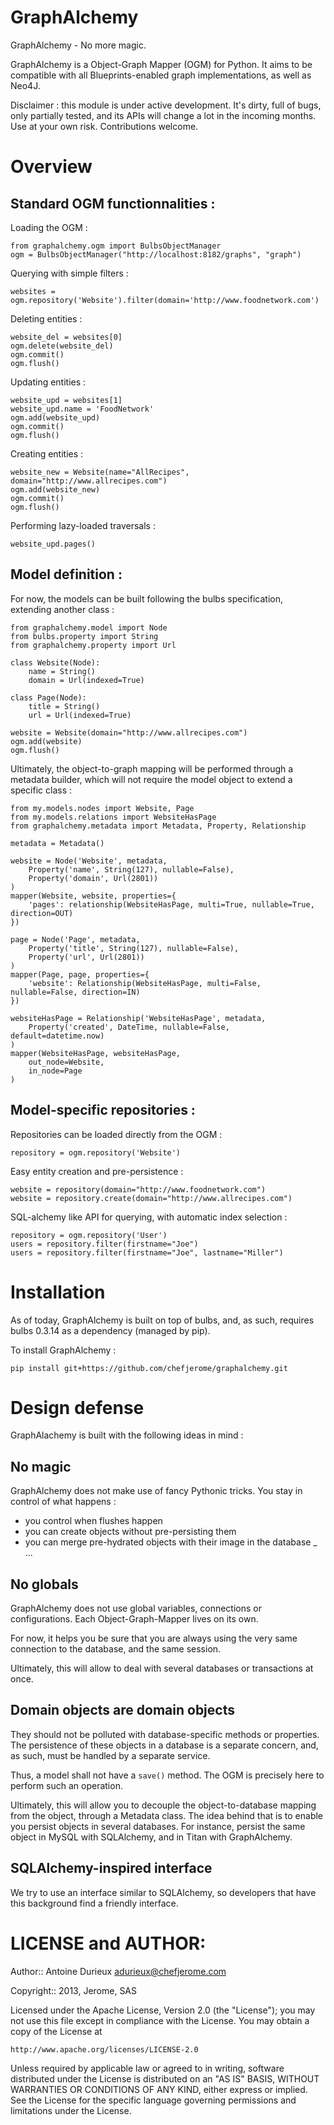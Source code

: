 GraphAlchemy
============

GraphAlchemy - No more magic.

GraphAlchemy is a Object-Graph Mapper (OGM) for Python. It aims to be compatible
with all Blueprints-enabled graph implementations, as well as Neo4J.

Disclaimer : this module is under active development. It's dirty, full of bugs,
only partially tested, and its APIs will change a lot in the incoming months. Use
at your own risk. Contributions welcome.


# Overview

## Standard OGM functionnalities :

Loading the OGM :

    from graphalchemy.ogm import BulbsObjectManager
    ogm = BulbsObjectManager("http://localhost:8182/graphs", "graph")

Querying with simple filters :

    websites = ogm.repository('Website').filter(domain='http://www.foodnetwork.com')

Deleting entities :

    website_del = websites[0]
    ogm.delete(website_del)
    ogm.commit()
    ogm.flush()

Updating entities :

    website_upd = websites[1]
    website_upd.name = 'FoodNetwork'
    ogm.add(website_upd)
    ogm.commit()
    ogm.flush()

Creating entities :

    website_new = Website(name="AllRecipes", domain="http://www.allrecipes.com")
    ogm.add(website_new)
    ogm.commit()
    ogm.flush()

Performing lazy-loaded traversals :

    website_upd.pages()


## Model definition :

For now, the models can be built following the bulbs specification, extending
another class :

    from graphalchemy.model import Node
    from bulbs.property import String
    from graphalchemy.property import Url

    class Website(Node):
        name = String()
        domain = Url(indexed=True)

    class Page(Node):
        title = String()
        url = Url(indexed=True)

    website = Website(domain="http://www.allrecipes.com")
    ogm.add(website)
    ogm.flush()


Ultimately, the object-to-graph mapping will be performed through a metadata builder,
which will not require the model object to extend a specific class :

    from my.models.nodes import Website, Page
    from my.models.relations import WebsiteHasPage
    from graphalchemy.metadata import Metadata, Property, Relationship

    metadata = Metadata()

    website = Node('Website', metadata,
        Property('name', String(127), nullable=False),
        Property('domain', Url(2801))
    )
    mapper(Website, website, properties={
        'pages': relationship(WebsiteHasPage, multi=True, nullable=True, direction=OUT)
    })

    page = Node('Page', metadata,
        Property('title', String(127), nullable=False),
        Property('url', Url(2801))
    )
    mapper(Page, page, properties={
        'website': Relationship(WebsiteHasPage, multi=False, nullable=False, direction=IN)
    })

    websiteHasPage = Relationship('WebsiteHasPage', metadata,
        Property('created', DateTime, nullable=False, default=datetime.now)
    )
    mapper(WebsiteHasPage, websiteHasPage,
        out_node=Website,
        in_node=Page
    )



## Model-specific repositories :

Repositories can be loaded directly from the OGM :

    repository = ogm.repository('Website')

Easy entity creation and pre-persistence :

    website = repository(domain="http://www.foodnetwork.com")
    website = repository.create(domain="http://www.allrecipes.com")

SQL-alchemy like API for querying, with automatic index selection :

    repository = ogm.repository('User')
    users = repository.filter(firstname="Joe")
    users = repository.filter(firstname="Joe", lastname="Miller")


# Installation

As of today, GraphAlchemy is built on top of bulbs, and, as such, requires bulbs
0.3.14 as a dependency (managed by pip).

To install GraphAlchemy :

```
pip install git+https://github.com/chefjerome/graphalchemy.git
```


# Design defense

GraphAlachemy is built with the following ideas in mind :

## No magic

GraphAlchemy does not make use of fancy Pythonic tricks. You stay in control of
what happens :
- you control when flushes happen
- you can create objects without pre-persisting them
- you can merge pre-hydrated objects with their image in the database
_ ...

## No globals

GraphAlchemy does not use global variables, connections or configurations. Each
Object-Graph-Mapper lives on its own.

For now, it helps you be sure that you are always using the very same connection
to the database, and the same session.

Ultimately, this will allow to deal with several databases or transactions at once.

## Domain objects are domain objects

They should not be polluted with database-specific methods or properties. The
persistence of these objects in a database is a separate concern, and, as such,
must be handled by a separate service.

Thus, a model shall not have a `save()` method. The OGM is precisely here to
perform such an operation.

Ultimately, this will allow you to decouple the object-to-database mapping from
the object, through a Metadata class. The idea behind that is to enable you
persist objects in several databases. For instance, persist the same object
in MySQL with SQLAlchemy, and in Titan with GraphAlchemy.

## SQLAlchemy-inspired interface

We try to use an interface similar to SQLAlchemy, so developers that have this
background find a friendly interface.

# LICENSE and AUTHOR:

Author:: Antoine Durieux <adurieux@chefjerome.com>

Copyright:: 2013, Jerome, SAS

Licensed under the Apache License, Version 2.0 (the "License");
you may not use this file except in compliance with the License.
You may obtain a copy of the License at

    http://www.apache.org/licenses/LICENSE-2.0

Unless required by applicable law or agreed to in writing, software
distributed under the License is distributed on an "AS IS" BASIS,
WITHOUT WARRANTIES OR CONDITIONS OF ANY KIND, either express or implied.
See the License for the specific language governing permissions and
limitations under the License.

